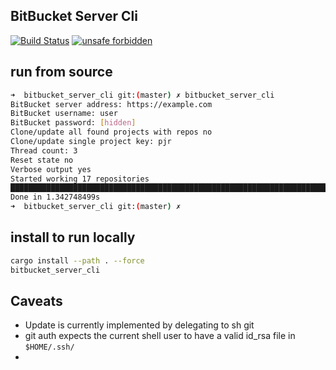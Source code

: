 BitBucket Server Cli
----

[![Build Status](https://travis-ci.org/jensim/bitbucket_server_cli.svg?branch=master)](https://travis-ci.org/jensim/bitbucket_server_cli)
[![unsafe forbidden](https://img.shields.io/badge/unsafe-forbidden-success.svg)](https://github.com/rust-secure-code/safety-dance/)

## run from source
```bash
➜  bitbucket_server_cli git:(master) ✗ bitbucket_server_cli
BitBucket server address: https://example.com
BitBucket username: user
BitBucket password: [hidden]
Clone/update all found projects with repos no
Clone/update single project key: pjr
Thread count: 3
Reset state no
Verbose output yes
Started working 17 repositories
█████████████████████████████████████████████████████████████████████████ 17/17
Done in 1.342748499s
➜  bitbucket_server_cli git:(master) ✗ 
```

## install to run locally
```bash
cargo install --path . --force
bitbucket_server_cli
```

## Caveats
- Update is currently implemented by delegating to sh git
- git auth expects the current shell user to have a valid id_rsa file in `$HOME/.ssh/`
- 
